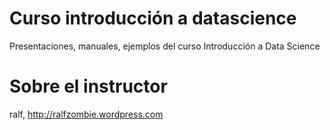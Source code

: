 # Curso introducción a datascience
Presentaciones, manuales, ejemplos del curso Introducción a Data Science
# Sobre el instructor
ralf, http://ralfzombie.wordpress.com

